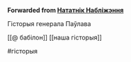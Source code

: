 **Forwarded from [Нататнік Набліжэння](https://t.me/c/1417989827/2493)**

Гісторыя генерала Паўлава

[[@ бабілон]]
[[наша гісторыя]]

#гісторыя